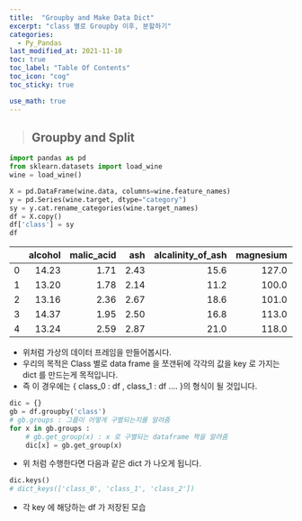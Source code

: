 ```yaml
---
title:  "Groupby and Make Data Dict"
excerpt: "class 별로 Groupby 이후, 분할하기"
categories:
  - Py_Pandas
last_modified_at: 2021-11-10
toc: true
toc_label: "Table Of Contents"
toc_icon: "cog"
toc_sticky: true

use_math: true
---
```


> ## Groupby and Split

```python
import pandas as pd
from sklearn.datasets import load_wine
wine = load_wine()

X = pd.DataFrame(wine.data, columns=wine.feature_names)
y = pd.Series(wine.target, dtype="category")
sy = y.cat.rename_categories(wine.target_names)
df = X.copy()
df['class'] = sy
df
```

|      | alcohol | malic_acid |  ash | alcalinity_of_ash | magnesium | total_phenols | flavanoids | nonflavanoid_phenols | proanthocyanins | color_intensity |  hue | od280/od315_of_diluted_wines | proline |   class |
| :--- | ------: | ---------: | ---: | ----------------: | --------: | ------------: | ---------: | -------------------: | --------------: | --------------: | ---: | ---------------------------: | ------: | ------: |
| 0    |   14.23 |       1.71 | 2.43 |              15.6 |     127.0 |          2.80 |       3.06 |                 0.28 |            2.29 |            5.64 | 1.04 |                         3.92 |  1065.0 | class_0 |
| 1    |   13.20 |       1.78 | 2.14 |              11.2 |     100.0 |          2.65 |       2.76 |                 0.26 |            1.28 |            4.38 | 1.05 |                         3.40 |  1050.0 | class_0 |
| 2    |   13.16 |       2.36 | 2.67 |              18.6 |     101.0 |          2.80 |       3.24 |                 0.30 |            2.81 |            5.68 | 1.03 |                         3.17 |  1185.0 | class_0 |
| 3    |   14.37 |       1.95 | 2.50 |              16.8 |     113.0 |          3.85 |       3.49 |                 0.24 |            2.18 |            7.80 | 0.86 |                         3.45 |  1480.0 | class_0 |
| 4    |   13.24 |       2.59 | 2.87 |              21.0 |     118.0 |          2.80 |       2.69 |                 0.39 |            1.82 |            4.32 | 1.04 |                         2.93 |   735.0 | class_0 |

- 위처럼 가상의 데이터 프레임을 만들어봅시다.
- 우리의 목적은 Class 별로 data frame 을 쪼갠뒤에 각각의 값을 key 로 가지는 dict 를 만드는게 목적입니다.
- 즉 이 경우에는 { class_0 : df , class_1 : df .... }의 형식이 될 것입니다.

```python
dic = {}
gb = df.groupby('class')    
# gb.groups : 그룹이 어떻게 구별되는지를 알려줌
for x in gb.groups : 
    # gb.get_group(x) : x 로 구별되는 dataframe 짝을 알려줌
    dic[x] = gb.get_group(x) 
```

- 위 처럼 수행한다면 다음과 같은 dict 가 나오게 됩니다.

```python
dic.keys()
# dict_keys(['class_0', 'class_1', 'class_2'])
```

- 각 key 에 해당하는 df 가 저장된 모습
